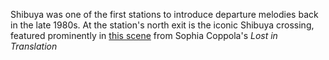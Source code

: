 Shibuya was one of the first stations to introduce departure melodies back in the late 1980s. At the station's north exit is the iconic Shibuya crossing, featured prominently in [this scene](https://www.youtube.com/watch?v=s3mK428pL7U) from Sophia Coppola's *Lost in Translation*